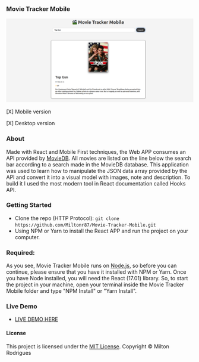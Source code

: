### Movie Tracker Mobile

![Screen Shot](https://github.com/Miltonr87/Movie-Tracker-Mobile/blob/main/movieretracker.png)

[X] Mobile version

[X] Desktop version

### About

Made with React and Mobile First techniques, the Web APP consumes an API provided by [MovieDB](https://www.themoviedb.org/). All movies are listed on the line below the search bar according to a search made in the MovieDB database. This application was used to learn how to manipulate the JSON data array provided by the API and convert it into a visual model with images, note and description. To build it I used the most modern tool in React documentation called Hooks API. 

### Getting Started

- Clone the repo (HTTP Protocol): ```git clone https://github.com/Miltonr87/Movie-Tracker-Mobile.git```
- Using NPM or Yarn to install the React APP and run the project on your computer. 

### Required:

As you see, Movie Tracker Mobile runs on [Node.js](https://nodejs.org/), so before you can continue, please ensure that you have it installed with NPM or Yarn. Once you have Node installed, you will need the React (17.01) library. So, to start the project in your machine, open your terminal inside the Movie Tracker Mobile folder and type "NPM Install" or "Yarn Install".

### Live Demo 

- [LIVE DEMO HERE](https://movie-tracker-mobile.vercel.app)

#### License

This project is licensed under the [MIT License](https://magno.mit-license.org/2018). Copyright © Milton Rodrigues
